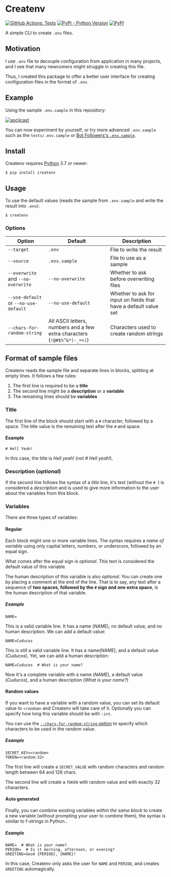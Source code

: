 # Createnv 

[![GitHub Actions: Tests](https://github.com/cuducos/createnv/workflows/Tests/badge.svg)]()
[![PyPI - Python Version](https://img.shields.io/pypi/pyversions/createnv)](https://pypi.org/project/createnv/)
[![PyPI](https://img.shields.io/pypi/v/createnv)](https://pypi.org/project/createnv/)

A simple CLI to create `.env` files.

## Motivation

I use `.env` file to decouple configuration from application in many projects, and I see that many newcomers might struggle in creating this file.

Thus, I created this package to offer a better user interface for creating configuration files in the format of `.env`.

## Example

Using the sample `.env.sample` in this repository:

[![asciicast](https://asciinema.org/a/311482.svg)](https://asciinema.org/a/311482)

You can now experiment by yourself, or try more advanced `.env.sample` such as the `tests/.env.sample` or [Bot Followers's `.env.sample`](https://github.com/cuducos/bot-followers/blob/master/.env.sample).

## Install

Createnv requires [Python](https://python.org) 3.7 or newer:

```console
$ pip install createnv
```

## Usage

To use the default values (reads the sample from `.env.sample` and write the result into `.env`):

```console
$ createnv
```

### Options

| Option | Default | Description |
|---|---|---|
| `--target` | `.env` | File to write the result |
| `--source` | `.env.sample` | File to use as a sample |
| `--overwrite` and `--no-overwrite` | `--no-overwrite` | Whether to ask before overwriting files
| `--use-default` or `--no-use-default` | `--no-use-default` | Whether to ask for input on fields that have a default value set |
| `--chars-for-random-string` | All ASCII letters, numbers and a few extra characters (`!@#$%^&*(-_=+)`) | Characters used to create random strings |

## Format of sample files

Createnv reads the sample file and separate lines in blocks, splitting at empty lines. It follows a few rules:

1. The first line is required to be a **title**
2. The second line might be a **description** or a **variable**
3. The remaining lines should be **variables**

### Title

The first line of the block should start with a `#` character, followed by a space. The title value is the remaining text after the `#` and space.

#### Example

```
# Hell Yeah!
```

In this case, the title is _Hell yeah!_ (not _# Hell yeah!_).

### Description (_optional_)

If the second line follows the syntax of a _title_ line, it's text (without the `# `) is considered a _description_ and is used to give more information to the user about the variables from this block.

### Variables

There are three types of variables:

#### Regular

Each block might one or more variable lines. The syntax requires a _name of variable_ using only capital letters, numbers, or underscore, followed by an equal sign.

What comes after the equal sign is _optional_. This text is considered the default value of this variable.

The human description of this variable is also _optional_. You can create one by placing a comment at the end of the line.  That is to say, any text after a sequence of **two spaces, followed by the `#` sign and one extra space**, is the human description of that variable.

##### Example

```
NAME=
```

This is a valid variable line. It has a name (_NAME_), no default value, and no human description. We can add a default value:

```
NAME=Cuducos
```

This is still a valid variable line. It has a name(_NAME_), and a default value (_Cuducos_). Yet, we can add a human description:

```
NAME=Cuducos  # What is your name?
```

Now it's a complete variable with a name (_NAME_), a default value (_Cuducos_), and a human description (_What is your name?_)

#### Random values

If you want to have a variable with a random value, you can set its default value to `<random>` and Createnv will take care of it. Optionally you can specify how long this variable should be with `:int`.

You can use the [`--chars-for-random-string` option](#options) to specify which characters to be used in the random value.

##### Example

```
SECRET_KEY=<random>
TOKEN=<random:32>
```

The first line will create a `SECRET_VALUE` with random characters and random length between 64 and 128 chars.

The second line will create a `TOKEN` with random value and with exactly 32 characters.

#### Auto generated

Finally, you can combine existing variables _within the same block_ to create a new variable (without prompting your user to combine them), the syntax is similar to f-strings in Python..

##### Example

```
NAME=  # What is your name?
PERIOD=  # Is it morning, afternoon, or evening?
GREETING=Good {PERIOD}, {NAME}!
```

In this case, Createnv only asks the user for `NAME` and `PERIOD`, and creates `GREETING` automagically.
